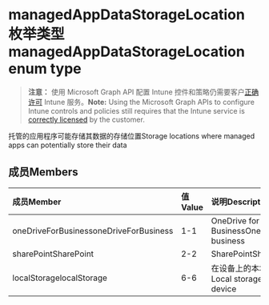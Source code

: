 # <a name="managedappdatastoragelocation-enum-type"></a><span data-ttu-id="8f0b5-101">managedAppDataStorageLocation 枚举类型</span><span class="sxs-lookup"><span data-stu-id="8f0b5-101">managedAppDataStorageLocation enum type</span></span>

> <span data-ttu-id="8f0b5-102">**注意：** 使用 Microsoft Graph API 配置 Intune 控件和策略仍需要客户[正确许可](https://go.microsoft.com/fwlink/?linkid=839381) Intune 服务。</span><span class="sxs-lookup"><span data-stu-id="8f0b5-102">**Note:** Using the Microsoft Graph APIs to configure Intune controls and policies still requires that the Intune service is [correctly licensed](https://go.microsoft.com/fwlink/?linkid=839381) by the customer.</span></span>

<span data-ttu-id="8f0b5-103">托管的应用程序可能存储其数据的存储位置</span><span class="sxs-lookup"><span data-stu-id="8f0b5-103">Storage locations where managed apps can potentially store their data</span></span>
## <a name="members"></a><span data-ttu-id="8f0b5-104">成员</span><span class="sxs-lookup"><span data-stu-id="8f0b5-104">Members</span></span>
|<span data-ttu-id="8f0b5-105">成员</span><span class="sxs-lookup"><span data-stu-id="8f0b5-105">Member</span></span>|<span data-ttu-id="8f0b5-106">值</span><span class="sxs-lookup"><span data-stu-id="8f0b5-106">Value</span></span>|<span data-ttu-id="8f0b5-107">说明</span><span class="sxs-lookup"><span data-stu-id="8f0b5-107">Description</span></span>|
|:---|:---|:---|
|<span data-ttu-id="8f0b5-108">oneDriveForBusiness</span><span class="sxs-lookup"><span data-stu-id="8f0b5-108">oneDriveForBusiness</span></span>|<span data-ttu-id="8f0b5-109">1</span><span class="sxs-lookup"><span data-stu-id="8f0b5-109">-1</span></span>|<span data-ttu-id="8f0b5-110">OneDrive for Business</span><span class="sxs-lookup"><span data-stu-id="8f0b5-110">OneDrive for business</span></span>|
|<span data-ttu-id="8f0b5-111">sharePoint</span><span class="sxs-lookup"><span data-stu-id="8f0b5-111">SharePoint</span></span>|<span data-ttu-id="8f0b5-112">2</span><span class="sxs-lookup"><span data-stu-id="8f0b5-112">-2</span></span>|<span data-ttu-id="8f0b5-113">SharePoint</span><span class="sxs-lookup"><span data-stu-id="8f0b5-113">SharePoint</span></span>|
|<span data-ttu-id="8f0b5-114">localStorage</span><span class="sxs-lookup"><span data-stu-id="8f0b5-114">localStorage</span></span>|<span data-ttu-id="8f0b5-115">6</span><span class="sxs-lookup"><span data-stu-id="8f0b5-115">-6</span></span>|<span data-ttu-id="8f0b5-116">在设备上的本地存储</span><span class="sxs-lookup"><span data-stu-id="8f0b5-116">Local storage on the device</span></span>|








